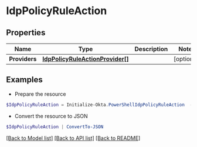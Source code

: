 # IdpPolicyRuleAction
## Properties

Name | Type | Description | Notes
------------ | ------------- | ------------- | -------------
**Providers** | [**IdpPolicyRuleActionProvider[]**](IdpPolicyRuleActionProvider.md) |  | [optional] 

## Examples

- Prepare the resource
```powershell
$IdpPolicyRuleAction = Initialize-Okta.PowerShellIdpPolicyRuleAction  -Providers null
```

- Convert the resource to JSON
```powershell
$IdpPolicyRuleAction | ConvertTo-JSON
```

[[Back to Model list]](../README.md#documentation-for-models) [[Back to API list]](../README.md#documentation-for-api-endpoints) [[Back to README]](../README.md)


